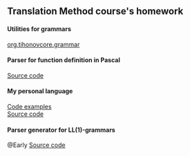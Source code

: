 ## Translation Method course's homework

#### Utilities for grammars
[org.tihonovcore.grammar](https://github.com/tihonovcore/GParsing/tree/master/grammar/src/main)

#### Parser for function definition in Pascal
[Source code](https://github.com/tihonovcore/GParsing/tree/master/pascalParser/src/main)

#### My personal language
[Code examples](https://tihonovcore.github.io/lang.html)<br>
[Source code](https://github.com/tihonovcore/GParsing/tree/master/language/src/main)<br>

#### Parser generator for LL(1)-grammars
@Early [Source code](https://github.com/tihonovcore/GParsing/tree/master/generator/src/main)
